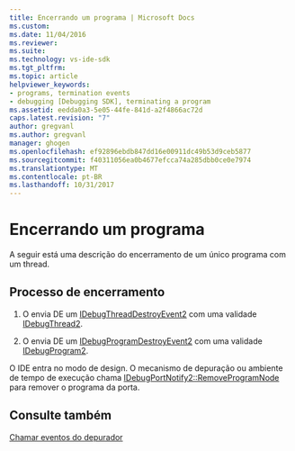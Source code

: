 ```yaml
---
title: Encerrando um programa | Microsoft Docs
ms.custom: 
ms.date: 11/04/2016
ms.reviewer: 
ms.suite: 
ms.technology: vs-ide-sdk
ms.tgt_pltfrm: 
ms.topic: article
helpviewer_keywords:
- programs, termination events
- debugging [Debugging SDK], terminating a program
ms.assetid: eedda0a3-5e05-44fe-841d-a2f4866ac72d
caps.latest.revision: "7"
author: gregvanl
ms.author: gregvanl
manager: ghogen
ms.openlocfilehash: ef92896ebdb847dd16e00911dc49b53d9ceb5877
ms.sourcegitcommit: f40311056ea0b4677efcca74a285dbb0ce0e7974
ms.translationtype: MT
ms.contentlocale: pt-BR
ms.lasthandoff: 10/31/2017
---
```

# <a name="terminating-a-program"></a>Encerrando um programa
A seguir está uma descrição do encerramento de um único programa com um thread.  
  
## <a name="termination-process"></a>Processo de encerramento  
  
1.  O envia DE um [IDebugThreadDestroyEvent2](../../extensibility/debugger/reference/idebugthreaddestroyevent2.md) com uma validade [IDebugThread2](../../extensibility/debugger/reference/idebugthread2.md).  
  
2.  O envia DE um [IDebugProgramDestroyEvent2](../../extensibility/debugger/reference/idebugprogramdestroyevent2.md) com uma validade [IDebugProgram2](../../extensibility/debugger/reference/idebugprogram2.md).  
  
 O IDE entra no modo de design. O mecanismo de depuração ou ambiente de tempo de execução chama [IDebugPortNotify2::RemoveProgramNode](../../extensibility/debugger/reference/idebugportnotify2-removeprogramnode.md) para remover o programa da porta.  
  
## <a name="see-also"></a>Consulte também  
 [Chamar eventos do depurador](../../extensibility/debugger/calling-debugger-events.md)
